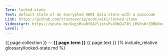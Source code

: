 ```yaml
---
Term: locked-state
Text: default state of an encrypted KERI data store with a passcode
Link: https://github.com/trustoverip/acdc/wiki/locked-state
Videostart: https://youtu.be/GqjsRuu0V5A?list=PLXVbQu7JH_LHVhs0rZ9Bb8ocyKlPljkaG&t=52m22s
Level: 7
---
```


{{ page.collection }} -- **{{ page.term }}**
   {{ page.text }} 
{% include_relative glossary/locked-state.md %}
